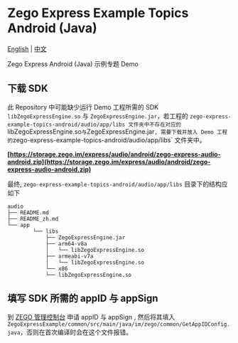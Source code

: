 # Zego Express Example Topics Android (Java)

[English](README.md) | [中文](README_zh.md)

Zego Express Android (Java) 示例专题 Demo

## 下载 SDK

此 Repository 中可能缺少运行 Demo 工程所需的 SDK `libZegoExpressEngine.so` 与 `ZegoExpressEngine.jar`，若工程的 `zego-express-example-topics-android/audio/app/libs 文件夹中不存在对应的`libZegoExpressEngine.so` 与 `ZegoExpressEngine.jar` , 需要下载并放入 Demo 工程的 `zego-express-example-topics-android/audio/app/libs` 文件夹中。

**[https://storage.zego.im/express/audio/android/zego-express-audio-android.zip](https://storage.zego.im/express/audio/android/zego-express-audio-android.zip)**

最终, `zego-express-example-topics-android/audio/app/libs` 目录下的结构应如下

```tree
audio
├── README.md
├── README_zh.md
└── app
        └── libs
            ├── ZegoExpressEngine.jar
            ├── arm64-v8a
            │   └── libZegoExpressEngine.so
            ├── armeabi-v7a
            │   └── libZegoExpressEngine.so
            └── x86
            └── libZegoExpressEngine.so
```

## 填写 SDK 所需的 appID 与 appSign

到 [ZEGO 管理控制台](https://console-express.zego.im/acount/register) 申请 appID 与 appSign , 然后将其填入 `ZegoExpressExample/common/src/main/java/im/zego/common/GetAppIDConfig.java`，否则在首次编译时会在这个文件报错。
